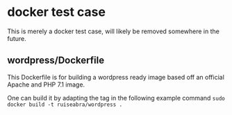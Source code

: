 # docker test case

This is merely a docker test case, will likely be removed somewhere in the future.

## wordpress/Dockerfile

This Dockerfile is for building a wordpress ready image based off an official Apache and PHP 7.1 image.

One can build it by adapting the tag in the following example command `sudo docker build -t ruiseabra/wordpress .`
